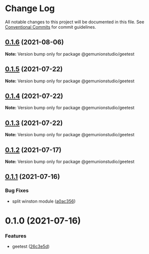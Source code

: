 # Change Log

All notable changes to this project will be documented in this file.
See [Conventional Commits](https://conventionalcommits.org) for commit guidelines.

## [0.1.6](https://github.com/gemunionstudio/common-packages/compare/@gemunionstudio/geetest@0.1.5...@gemunionstudio/geetest@0.1.6) (2021-08-06)

**Note:** Version bump only for package @gemunionstudio/geetest





## [0.1.5](https://github.com/gemunionstudio/common-packages/compare/@gemunionstudio/geetest@0.1.4...@gemunionstudio/geetest@0.1.5) (2021-07-22)

**Note:** Version bump only for package @gemunionstudio/geetest





## [0.1.4](https://github.com/gemunionstudio/common-packages/compare/@gemunionstudio/geetest@0.1.3...@gemunionstudio/geetest@0.1.4) (2021-07-22)

**Note:** Version bump only for package @gemunionstudio/geetest





## [0.1.3](https://github.com/gemunionstudio/common-packages/compare/@gemunionstudio/geetest@0.1.2...@gemunionstudio/geetest@0.1.3) (2021-07-22)

**Note:** Version bump only for package @gemunionstudio/geetest





## [0.1.2](https://github.com/gemunionstudio/common-packages/compare/@gemunionstudio/geetest@0.1.1...@gemunionstudio/geetest@0.1.2) (2021-07-17)

**Note:** Version bump only for package @gemunionstudio/geetest





## [0.1.1](https://github.com/gemunionstudio/common-packages/compare/@gemunionstudio/geetest@0.1.0...@gemunionstudio/geetest@0.1.1) (2021-07-16)


### Bug Fixes

* split winston module ([a0ac356](https://github.com/gemunionstudio/common-packages/commit/a0ac356466cfa4ad8e9ff404c61d712131e5035e))





# 0.1.0 (2021-07-16)


### Features

* geetest ([26c3e5d](https://github.com/gemunionstudio/common-packages/commit/26c3e5dcfcb9ca8f5f508290f486a09262dff64c))
